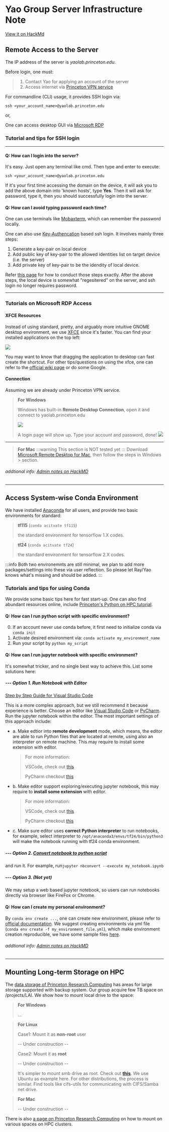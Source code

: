# Yao Group Server Infrastructure Note

[View it on HackMd](https://hackmd.io/dd8wi827SpCLAe8p2Ype6w)


## Remote Access to the Server

The IP address of the server is *yaolab.princeton.edu*.

Before login, one must:
> 1. Contact Yao for applying an account of the server
> 2. Access internet via [Princeton VPN service](https://informationsecurity.princeton.edu/connecting-to-princeton-n) 

For commandline (CLI) usage, it provides SSH login via:

`ssh <your_account_name>@yaolab.princeton.edu`

or,

One can access desktop GUI via [Microsoft RDP](https://docs.microsoft.com/en-us/windows-server/remote/remote-desktop-services/clients/remote-desktop-clients) 


### Tutorial and tips for SSH login
---

#### Q: How can I login into the server?
It's easy. Just open any terminal like cmd. Then type and enter to execute:

`ssh <your_account_name>@yaolab.princeton.edu`

If it's your first time accessing the domain on the device, it will ask you to add the above domain into 'known hosts', type **Yes**. Then it will ask for password, type it, then you should successfully login into the server.

#### Q: How can I avoid typing password each time?

One can use terminals like [Mobaxterm](https://mobaxterm.mobatek.net/), which can remember the password locally.

One can also use [Key-Authencation](https://en.wikipedia.org/wiki/Key_authentication) based ssh login.
It involves mainly three steps:
1. Generate a key-pair on local device
2. Add public key of key-pair to the allowed identities list on target device (i.e. the server)
3. Add private key of key-pair to be the idendity of local device.

Refer [this page](https://help.ubuntu.com/community/SSH/OpenSSH/Keys) for how to conduct those steps exactly. After the above steps, the local device is somewhat "regesitered" on the server, and ssh login no longer requires password.

---
### Tutorials on Microsoft RDP Access

#### XFCE Resources
Instead of using standard, pretty, and arguably more intuitive GNOME desktop environment, we use [XFCE](https://www.xfce.org/) since it's faster. You can find your installed applications on the top left:

![](https://i.imgur.com/sa6iVje.png)

You may want to know that dragging the application to desktop can fast create the shortcut. For other tips/questions on using the xfce, one can refer to the [official wiki page](https://wiki.xfce.org/) or do some Google.

#### Connection
Assuming we are already under Princeton VPN service.

> **For Windows**
>
> Windows has built-in **Remote Desktop Connection**, open it and connect to yaolab.princeton.edu
> 
> ![](https://i.imgur.com/MxL1Wn5.png)
>
> A login page will show up.
> Type your account and password, done!
> ![](https://i.imgur.com/3k3foQu.png)
---
> **For Mac**
> :::warning
> This section is NOT tested yet
> :::
> Download [Microsoft Remote Desktop for Mac](https://apps.apple.com/tw/app/microsoft-remote-desktop/id1295203466?mt=12), then follow the steps in Windows > section.


###### addtional info: [Admin notes on HackMD](https://hackmd.io/qW7dli1lTwi4HUW4PzEiUA)

---

## Access System-wise Conda Environment

We have installed [Anaconda](https://docs.anaconda.com/) for all users, and provide two basic environments for standard:

> **tf115** (`conda acitvate tf115`)
> 
> the standard environment for tensorflow 1.X codes.

> **tf24** (`conda acitvate tf24`)
> 
> the standard environment for tensorflow 2.X codes.

:::info
Both two environemnts are still minimal,
we plan to add more packages/settings into these via user reflection. So please let Ray/Yao knows what's missing and should be added.
:::


### Tutorials and tips for using Conda

We provide some basic tips here for fast start-up. One can also find abundant resources online, include [Princeton's Python on HPC tutorial](https://researchcomputing.princeton.edu/support/knowledge-base/python#managers).


#### Q: How can I run python script with specific environment?

0. If an account never use conda before, it first need to initialize conda via `conda init`
1. Activate desired environment via: `conda activate my_environment_name`
2. Run your script by `python my_script`

#### Q: How can I run jupyter notebook with specific environment?

It's somewhat tricker, and no single best way to achieve this. List some solutions here:

##### --- Option 1. Run Notebook with Editor

[Step by Step Guide for Visual Studio Code](https://hackmd.io/meeqtJktRfmAD-8gZwsk-g)

This is a more complex approach, but we still recommend it because experience is better. Choose an editor like [Visual Studio Code](https://code.visualstudio.com/) or [PyCharm](https://www.jetbrains.com/pycharm/). Run the jupyter notebook within the editor. The most important settings of this approach include:

* a. Make edtior into **remote development** mode, which means, the editor are able to run Python files that are located at remote, using also an interpreter on remote machine. This may require to install some extension with editor.
   > For more information:
   > 
   > VSCode, check out [this](https://code.visualstudio.com/docs/remote/remote-overview)
   > 
   > PyCharm checkout [this](https://www.jetbrains.com/help/pycharm/creating-a-remote-server-configuration.html)

* b. Make editor support exploring/executing jupyter notebook, this may require to **install some extension** with editor.
   > For more information:
   > 
   > VSCode, check out [this](https://code.visualstudio.com/docs/python/jupyter-support)
   > 
   > PyCharm checkout [this](https://www.jetbrains.com/help/pycharm/jupyter-notebook-support.html)

* c. Make sure editor uses **correct Python interpreter** to run notebooks, for example, select interpreter to `/opt/anaconda3/envs/tf24/bin/python3` will make the notebook running with tf24 conda environment.
 

##### --- Option 2. [Convert notebook to python script](https://stackoverflow.com/questions/35545402/how-to-run-an-ipynb-jupyter-notebook-from-terminal) 
and run it. For example, run`jupyter nbconvert --execute my_notebook.ipynb`

##### --- Option 3. (Not yet)
We may setup a web based jupyter notebook, so users can run notebooks directly via browser like FireFox or Chrome.

#### Q: How can I create my personal environment?

By `conda env create ...`, one can create new environment, please refer to [official documentation](https://conda.io/projects/conda/en/latest/user-guide/tasks/manage-environments.html).
We suggest creating environments via yml file (`conda env create -f my_environment_file.yml`), which make environment creation reproducible, we have some sample files [here](https://conda.io/projects/conda/en/latest/user-guide/tasks/manage-environments.html).


###### addtional info: [Admin notes on HackMD](https://hackmd.io/@MingRuey/Sy3D6VAc_)
---

## Mounting Long-term Storage on HPC

The [data storage of Princeton Research Computing]("https://researchcomputing.princeton.edu/support/knowledge-base/data-storage") has areas for large storage supported with backup system. Our group acquire few TB space on /projects/LAI. We show how to mount local drive to the space:

> **For Windows**
> 
> ...

> **For Linux**
>
> Case1: Mount it as **non-root** user
>
> -- Under construction --
> 
>
> Case2: Mount it as **root**
>
> -- Under construction --
> 
> It's simpler to mount smb drive as root. Check out [**this**](https://wiki.ubuntu.com/MountWindowsSharesPermanently#Mount_password_protected_network_folders). We use Ubuntu as example here. For other distributions, the process is similar. Find tools like cifs-utils for communicating with CIFS/Samba net drive.
>
> 


> **For Mac**
>
> -- Under construction --

There is also [a page on Princeton Research Computing](https://researchcomputing.princeton.edu/support/knowledge-base/tigress-cifs) on how to mount on various spaces on HPC clusters.